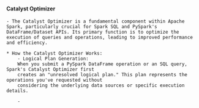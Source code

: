 #### Catalyst Optimizer
    - The Catalyst Optimizer is a fundamental component within Apache Spark, particularly crucial for Spark SQL and PySpark's DataFrame/Dataset APIs. Its primary function is to optimize the execution of queries and operations, leading to improved performance and efficiency.

    * How the Catalyst Optimizer Works:
        - Logical Plan Generation:
        When you submit a PySpark DataFrame operation or an SQL query, Spark's Catalyst Optimizer first 
        creates an "unresolved logical plan." This plan represents the operations you've requested without 
        considering the underlying data sources or specific execution details.

        - 
